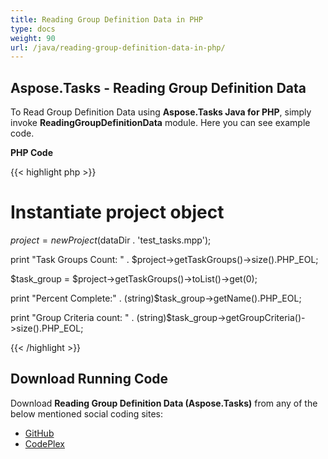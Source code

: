 ```yaml
---
title: Reading Group Definition Data in PHP
type: docs
weight: 90
url: /java/reading-group-definition-data-in-php/
---
```


## **Aspose.Tasks - Reading Group Definition Data**
To Read Group Definition Data using **Aspose.Tasks Java for PHP**, simply invoke **ReadingGroupDefinitionData** module. Here you can see example code.

**PHP Code**

{{< highlight php >}}

 # Instantiate project object

$project = new Project($dataDir . 'test_tasks.mpp');

print "Task Groups Count: " . $project->getTaskGroups()->size().PHP_EOL;

$task_group = $project->getTaskGroups()->toList()->get(0);

print "Percent Complete:" .  (string)$task_group->getName().PHP_EOL;

print "Group Criteria count: " . (string)$task_group->getGroupCriteria()->size().PHP_EOL;

{{< /highlight >}}
## **Download Running Code**
Download **Reading Group Definition Data (Aspose.Tasks)** from any of the below mentioned social coding sites:

- [GitHub](https://github.com/aspose-tasks/Aspose.Tasks-for-Java/blob/master/Plugins/Aspose_Tasks_Java_for_PHP/src/aspose/tasks/WorkingWithProjects/ReadingGroupDefinitionData.php)
- [CodePlex](https://asposetasksjavaphp.codeplex.com/SourceControl/latest#src/aspose/tasks/WorkingWithProjects/ReadingGroupDefinitionData.php)
